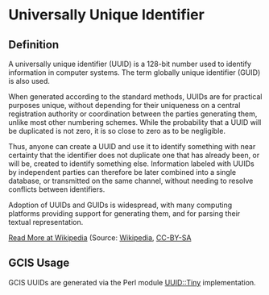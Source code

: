 # Universally Unique Identifier

## Definition

A universally unique identifier (UUID) is a 128-bit number used to identify
information in computer systems. The term globally unique identifier (GUID) is
also used.

When generated according to the standard methods, UUIDs are for practical
purposes unique, without depending for their uniqueness on a central
registration authority or coordination between the parties generating them,
unlike most other numbering schemes. While the probability that a UUID will be
duplicated is not zero, it is so close to zero as to be negligible.

Thus, anyone can create a UUID and use it to identify something with near
certainty that the identifier does not duplicate one that has already been, or
will be, created to identify something else. Information labeled with UUIDs by
independent parties can therefore be later combined into a single database, or
transmitted on the same channel, without needing to resolve conflicts between
identifiers.

Adoption of UUIDs and GUIDs is widespread, with many computing platforms
providing support for generating them, and for parsing their textual
representation.

[Read More at Wikipedia](https://en.wikipedia.org/wiki/UUID) (Source:
[Wikipedia](https://en.wikipedia.org),
[CC-BY-SA](https://en.wikipedia.org/wiki/CC-BY-SA)

## GCIS Usage

GCIS UUIDs are generated via the Perl module
[UUID::Tiny](https://metacpan.org/pod/UUID::Tiny) implementation.
